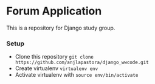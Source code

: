 # Forum Application
This is a repository for Django study group.

### Setup 
- Clone this repository `git clone https://github.com/anjlapastora/django_wwcode.git`
- Create virtualenv `virtualenv env`
- Activate virtualenv with `source env/bin/activate`
